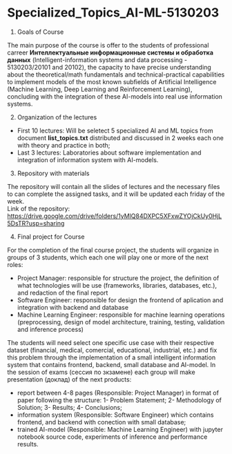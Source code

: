 # Specialized_Topics_AI-ML-5130203  

1) Goals of Course  

The main purpose of the course is offer to the students of professional carreer **Интеллектуальные информационные системы и обработка данных** (Intelligent-information systems and data processing - 5130203/20101 and 20102), the capacity to have precise understanding about the theoretical/math fundamentals and technical-practical capabilities to implement models of the most known subfields of Artificial Intelligence (Machine Learning, Deep Learning and Reinforcement Learning), concluding with the integration of these AI-models into real use information systems.  

2) Organization of the lectures  

- First 10 lectures: Will be seletect 5 specialized AI and ML topics from document **list_topics.txt** distributed and discussed in 2 weeks each one with theory and practice in both;
- Last 3 lectures: Laboratories about software implementation and integration of information system with AI-models.

3) Repository with materials  

The repository will contain all the slides of lectures and the necessary files to can complete the assigned tasks, and it will be updated each friday of the week.  
Link of the repository:  
https://drive.google.com/drive/folders/1yMlQ84DXPC5XFxwZYOjCkUy0HjL5DsTR?usp=sharing  

4) Final project for Course  

For the completion of the final course project, the students will organize in groups of 3 students, which each one will play one or more of the next roles:  
  - Project Manager: responsible for structure the project, the definition of what technologies will be use (frameworks, libraries, databases, etc.), and redaction of the final report
  - Software Engineer: responsible for design the frontend of aplication and integration with backend and database
  - Machine Learning Engineer: responsible for machine learning operations (preprocessing, design of model architecture, training, testing, validation and inference process)

The students will need select one specific use case with their respective dataset (financial, medical, comercial, educational, industrial, etc.) and fix this problem through the implementation of a small intelligent information system that contains frontend, backend, small database and AI-model. In the session of exams (сессия по зкзамене) each group will make presentation (доклад) of the next products:  
  - report between 4-8 pages (Responsible: Project Manager) in format of paper following the structure: 1- Problem Statement; 2- Methodology of Solution; 3- Results; 4- Conclusions;
  - information system (Responsible: Software Engineer) which contains frontend, and backend with conection with small database;
  - trained AI-model (Responsible: Machine Learning Engineer) with jupyter notebook source code, experiments of inference and performance results.
